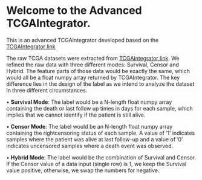 # Welcome to the Advanced TCGAIntegrator.

This is an advanced TCGAIntegrator developed based on the [TCGAIntegrator link](https://github.com/cooperlab/TCGAIntegrator)

The raw TCGA datasets were extracted from [TCGAIntegrator link](https://github.com/cooperlab/TCGAIntegrator). We refined the raw data with three different modes: Survival, Censor and Hybrid. The feature parts of those data would be exactly the same, which would all be a float numpy array returned by TCGAIntegrator. The key difference lies in the design of the label as we intend to analyze the dataset in three different circumstances.

• **Survival Mode**: The label would be a N-length float numpy array containing the death or
last follow up times in days for each sample, which implies that we cannot identify if the
patient is still alive.

• **Censor Mode**: The label would be an N-length float numpy array containing the rightcensoring
status of each sample. A value of ’1’ indicates samples where the patient was
alive at last follow-up and a value of ’0’ indicates uncensored samples where a death event
was observed.

• **Hybrid Mode**: The label would be the combination of Survival and Censor. If the Censor
value of a data input (single row) is 1, we keep the Survival value positive, otherwise, we
swap the numbers for negative.
